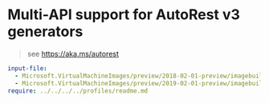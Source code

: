 # Multi-API support for AutoRest v3 generators

> see https://aka.ms/autorest

``` yaml $(enable-multi-api)
input-file:
  - Microsoft.VirtualMachineImages/preview/2018-02-01-preview/imagebuilder.json
  - Microsoft.VirtualMachineImages/preview/2019-02-01-preview/imagebuilder.json
require: ../../../../profiles/readme.md
```
